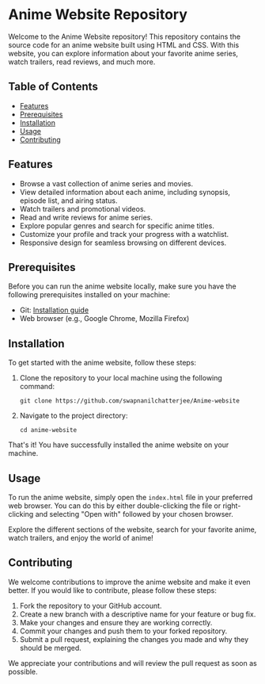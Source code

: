 # Anime Website Repository

Welcome to the Anime Website repository! This repository contains the source code for an anime website built using HTML and CSS. With this website, you can explore information about your favorite anime series, watch trailers, read reviews, and much more. 

## Table of Contents
- [Features](#features)
- [Prerequisites](#prerequisites)
- [Installation](#installation)
- [Usage](#usage)
- [Contributing](#contributing)
  

## Features

- Browse a vast collection of anime series and movies.
- View detailed information about each anime, including synopsis, episode list, and airing status.
- Watch trailers and promotional videos.
- Read and write reviews for anime series.
- Explore popular genres and search for specific anime titles.
- Customize your profile and track your progress with a watchlist.
- Responsive design for seamless browsing on different devices.

## Prerequisites

Before you can run the anime website locally, make sure you have the following prerequisites installed on your machine:

- Git: [Installation guide](https://git-scm.com/book/en/v2/Getting-Started-Installing-Git)
- Web browser (e.g., Google Chrome, Mozilla Firefox)

## Installation

To get started with the anime website, follow these steps:

1. Clone the repository to your local machine using the following command:

   ```shell
   git clone https://github.com/swapnanilchatterjee/Anime-website
   ```

2. Navigate to the project directory:

   ```shell
   cd anime-website
   ```

That's it! You have successfully installed the anime website on your machine.

## Usage

To run the anime website, simply open the `index.html` file in your preferred web browser. You can do this by either double-clicking the file or right-clicking and selecting "Open with" followed by your chosen browser.

Explore the different sections of the website, search for your favorite anime, watch trailers, and enjoy the world of anime!

## Contributing

We welcome contributions to improve the anime website and make it even better. If you would like to contribute, please follow these steps:

1. Fork the repository to your GitHub account.
2. Create a new branch with a descriptive name for your feature or bug fix.
3. Make your changes and ensure they are working correctly.
4. Commit your changes and push them to your forked repository.
5. Submit a pull request, explaining the changes you made and why they should be merged.

We appreciate your contributions and will review the pull request as soon as possible.

